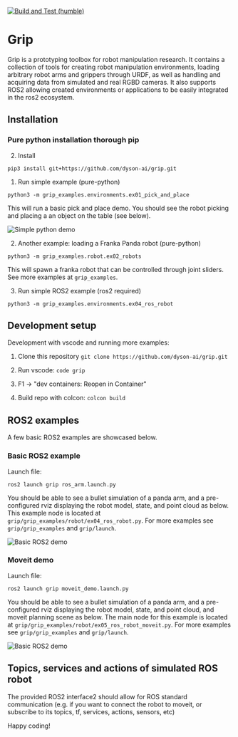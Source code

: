 [![Build and Test (humble)](https://github.com/dyson-ai/grip/actions/workflows/build_and_test.yaml/badge.svg)](https://github.com/dyson-ai/grip/actions/workflows/build_and_test.yaml)

# Grip

Grip is a prototyping toolbox for robot manipulation research. It contains a collection of tools for creating robot manipulation environments, loading arbitrary robot arms and grippers through URDF, as well as handling and acquiring data from simulated and real RGBD cameras. It also supports ROS2 allowing created environments or applications to be easily integrated in the ros2 ecosystem.

## Installation <a name="installation"></a>

### Pure python installation thorough pip

2. Install

```
pip3 install git+https://github.com/dyson-ai/grip.git
```

1. Run simple example (pure-python)

```
python3 -m grip_examples.environments.ex01_pick_and_place
```

This will run a basic pick and place demo. You should see the robot picking and placing a an object on the table (see below).

![Simple python demo](./grip_assets/media/simple_demo.gif)

2. Another example: loading a Franka Panda robot (pure-python)
      
```
python3 -m grip_examples.robot.ex02_robots
```
This will spawn a franka robot that can be controlled through joint sliders. See more examples at `grip_examples`.

3. Run simple ROS2 example (ros2 required)

```
python3 -m grip_examples.environments.ex04_ros_robot
```

## Development setup

Development with vscode and running more examples:

1. Clone this repository ```git clone https://github.com/dyson-ai/grip.git```

2. Run vscode: ```code grip```

3. F1 -> "dev containers: Reopen in Container"

4. Build repo with colcon: ```colcon build```


## ROS2 examples
A few basic ROS2 examples are showcased below.

### Basic ROS2 example

Launch file:
```
ros2 launch grip ros_arm.launch.py
```

You should be able to see a bullet simulation of a panda arm, and a pre-configured rviz displaying the robot model, state, and point cloud as below. This example node is located at `grip/grip_examples/robot/ex04_ros_robot.py`. For more examples see `grip/grip_examples` and `grip/launch`.

![Basic ROS2 demo](./grip_assets/media/basic_demo_2x.gif)

### Moveit demo

Launch file:
```
ros2 launch grip moveit_demo.launch.py
```
You should be able to see a bullet simulation of a panda arm, and a pre-configured rviz displaying the robot model, state, and point cloud, and moveit planning scene as below. The main node for this example is located at `grip/grip_examples/robot/ex05_ros_robot_moveit.py`. For more examples see `grip/grip_examples` and `grip/launch`.

![Basic ROS2 demo](./grip_assets/media/moveit_demo.gif)


## Topics, services and actions of simulated ROS robot

The provided ROS2 interface2 should allow for ROS standard communication (e.g. if you want to connect the robot to moveit, or subscribe to its topics, tf, services, actions, sensors, etc)

Happy coding!